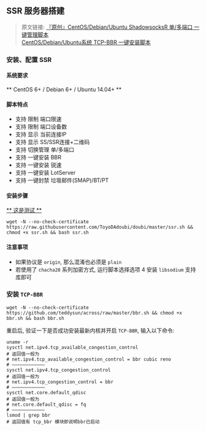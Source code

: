 ## SSR 服务器搭建

> 原文链接:
> [『原创』CentOS/Debian/Ubuntu ShadowsocksR 单/多端口 一键管理脚本][ssr]  
> [CentOS/Debian/Ubuntu系统 TCP-BBR 一键安装脚本][bbr]

[ssr]: https://doub.bid/ss-jc42
[bbr]: https://doub.bid/wlzy-22

### 安装、配置 SSR

#### 系统要求

** CentOS 6+ / Debian 6+ / Ubuntu 14.04+ **

#### 脚本特点

- 支持 限制 端口限速
- 支持 限制 端口设备数
- 支持 显示 当前连接IP
- 支持 显示 SS/SSR连接+二维码
- 支持 切换管理 单/多端口
- 支持 一键安装 BBR
- 支持 一键安装 锐速
- 支持 一键安装 LotServer
- 支持 一键封禁 垃圾邮件(SMAP)/BT/PT

#### 安装步骤

[** 这是测试 **](src/ssr.sh)

```
wget -N --no-check-certificate https://raw.githubusercontent.com/ToyoDAdoubi/doubi/master/ssr.sh && chmod +x ssr.sh && bash ssr.sh
```

#### 注意事项

- 如果协议是 `origin`, 那么混淆也必须是 `plain`
- 若使用了 `chacha20` 系列加密方式,
  运行脚本选择选项 4 安装 `libsodium` 支持库即可

### 安装 `TCP-BBR`

```
wget -N --no-check-certificate https://github.com/teddysun/across/raw/master/bbr.sh && chmod +x bbr.sh && bash bbr.sh
```

重启后, 验证一下是否成功安装最新内核并开启 `TCP-BBR`, 输入以下命令:

```
uname -r
sysctl net.ipv4.tcp_available_congestion_control
# 返回值一般为
# net.ipv4.tcp_available_congestion_control = bbr cubic reno
# ————————————
sysctl net.ipv4.tcp_congestion_control
# 返回值一般为
# net.ipv4.tcp_congestion_control = bbr
# ————————————
sysctl net.core.default_qdisc
# 返回值一般为
# net.core.default_qdisc = fq
# ————————————
lsmod | grep bbr
# 返回值有 tcp_bbr 模块即说明bbr已启动
```
